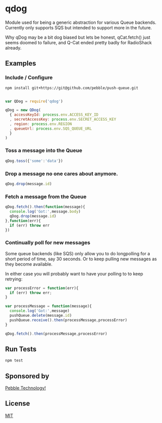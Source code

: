 # qdog

Module used for being a generic abstraction for various Queue backends.
Currently only supports SQS but intended to support more in the future.

Why qDog may be a bit dog biased but lets be honest, qCat.fetch() just seems
doomed to failure, and Q-Cat ended pretty badly for RadioShack already.

## Examples

### Include / Configure


```bash
npm install git+https://git@github.com/pebble/push-queue.git
```

```js

var QDog = require('qdog')

qDog = new QDog(
  { accessKeyId: process.env.ACCESS_KEY_ID
  , secretAccessKey: process.env.SECRET_ACCESS_KEY
  , region: process.env.REGION
  , queueUrl: process.env.SQS_QUEUE_URL
  }
)
```

### Toss a message into the Queue

```js
qDog.toss({'some':'data'})
```

### Drop a message no one cares about anymore.

```js
qDog.drop(message.id)
```

### Fetch a message from the Queue

```js
qDog.fetch().then(function(message){
  console.log('Got:',message.body) 
  qDog.drop(message.id)
},function(err){
  if (err) throw err
})
```

### Continually poll for new messages

Some queue backends (like SQS) only allow you to do longpolling
for a short period of time, say 30 seconds. Or to keep pulling new messages
as they become available.

In either case you will probably want to have your polling to to keep retrying:

```js
var processError = function(err){
  if (err) throw err;
}

var processMessage = function(message){
  console.log('Got:',message) 
  pushQueue.delete(message.id)
  pushQueue.receive().then(processMessage,processError)
}

qDog.fetch().then(processMessage,processError)

```

## Run Tests

```bash
npm test
```

## Sponsored by

[Pebble Technology!](https://getpebble.com)

## License

[MIT](https://github.com/pebble/qdog/blob/master/LICENSE)
